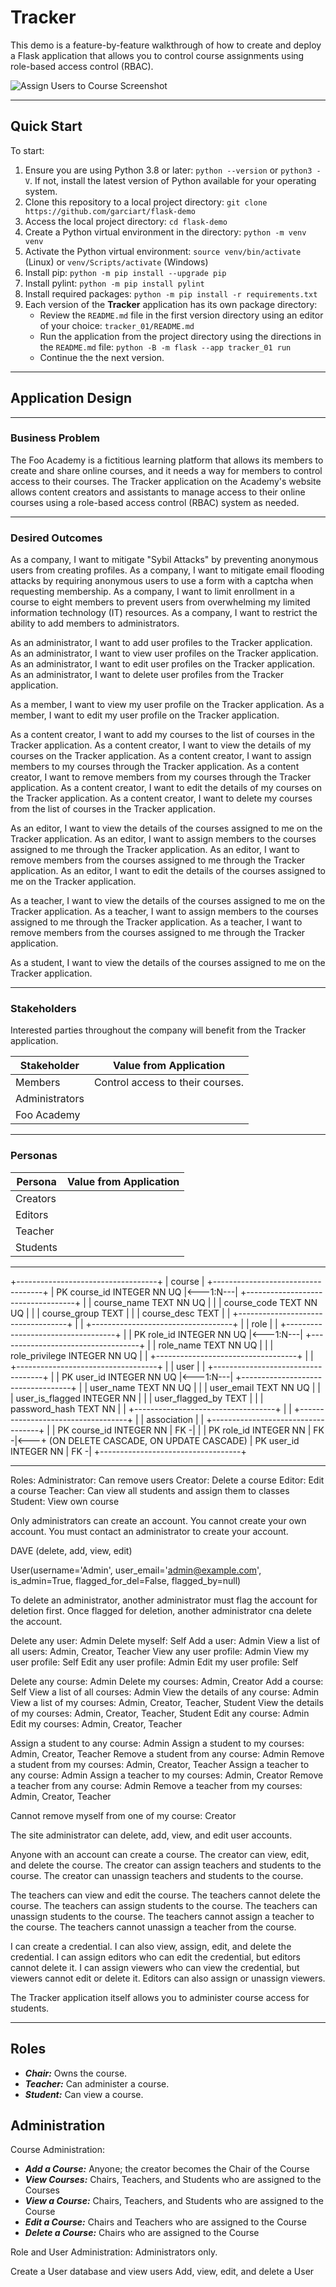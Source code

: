 # Tracker

This demo is a feature-by-feature walkthrough of how to create and deploy a Flask application that allows you to control course assignments using role-based access control (RBAC).

![Assign Users to Course Screenshot](img/assign-users-screenshot.png)

-----

## Quick Start

To start:

1. Ensure you are using Python 3.8 or later: `python --version` or `python3 -V`. If not, install the latest version of Python available for your operating system.
2. Clone this repository to a local project directory: `git clone https://github.com/garciart/flask-demo`
3. Access the local project directory: `cd flask-demo`
4. Create a Python virtual environment in the directory: `python -m venv venv`
5. Activate the Python virtual environment: `source venv/bin/activate` (Linux) or `venv/Scripts/activate` (Windows)
6. Install pip: `python -m pip install --upgrade pip`
7. Install pylint: `python -m pip install pylint`
8. Install required packages: `python -m pip install -r requirements.txt`
9. Each version of the **Tracker** application has its own package directory:
   - Review the `README.md` file in the first version directory using an editor of your choice: `tracker_01/README.md`
   - Run the application from the project directory using the directions in the `README.md` file: `python -B -m flask --app tracker_01 run`
   - Continue the the next version.

-----

## Application Design

-----

### Business Problem

The Foo Academy is a fictitious learning platform that allows its members to create and share online courses, and it needs a way for members to control access to their courses. The Tracker application on the Academy's website allows content creators and assistants to manage access to their online courses using a role-based access control (RBAC) system as needed.

-----

### Desired Outcomes

As a company, I want to mitigate "Sybil Attacks" by preventing anonymous users from creating profiles.
As a company, I want to mitigate email flooding attacks by requiring anonymous users to use a form with a captcha when requesting membership.
As a company, I want to limit enrollment in a course to eight members to prevent users from overwhelming my limited information technology (IT) resources.
As a company, I want to restrict the ability to add members to administrators.

As an administrator, I want to add user profiles to the Tracker application.
As an administrator, I want to view user profiles on the Tracker application.
As an administrator, I want to edit user profiles on the Tracker application.
As an administrator, I want to delete user profiles from the Tracker application.

As a member, I want to view my user profile on the Tracker application.
As a member, I want to edit my user profile on the Tracker application.

As a content creator, I want to add my courses to the list of courses in the Tracker application.
As a content creator, I want to view the details of my courses on the Tracker application.
As a content creator, I want to assign members to my courses through the Tracker application.
As a content creator, I want to remove members from my courses through the Tracker application.
As a content creator, I want to edit the details of my courses on the Tracker application.
As a content creator, I want to delete my courses from the list of courses in the Tracker application.

As an editor, I want to view the details of the courses assigned to me on the Tracker application.
As an editor, I want to assign members to the courses assigned to me through the Tracker application.
As an editor, I want to remove members from the courses assigned to me through the Tracker application.
As an editor, I want to edit the details of the courses assigned to me on the Tracker application.

As a teacher, I want to view the details of the courses assigned to me on the Tracker application.
As a teacher, I want to assign members to the courses assigned to me through the Tracker application.
As a teacher, I want to remove members from the courses assigned to me through the Tracker application.

As a student, I want to view the details of the courses assigned to me on the Tracker application.

-----

### Stakeholders

Interested parties throughout the company will benefit from the Tracker application.

| Stakeholder    | Value from Application |
| -------------- | ---------------------- |
| Members        | Control access to their courses. |
| Administrators |  |
| Foo Academy    |  |

-----

### Personas

| Persona | Value from Application |
| ----------- | ---------------------- |
| Creators | |
| Editors  | |
| Teacher  | |
| Students | |

-----

+-----------------------------------+
|     course                        |
+-----------------------------------+
| PK  course_id       INTEGER NN UQ |<---1:N---|
+-----------------------------------+          |
|     course_name     TEXT    NN UQ |          |
|     course_code     TEXT    NN UQ |          |
|     course_group    TEXT          |          |
|     course_desc     TEXT          |          |
+-----------------------------------+          |
                                               |
+-----------------------------------+          |
|     role                          |          |
+-----------------------------------+          |
| PK  role_id         INTEGER NN UQ |<---1:N---|
+-----------------------------------+          |
|     role_name       TEXT    NN UQ |          |
|     role_privilege  INTEGER NN UQ |          |
+-----------------------------------+          |
                                               |
+-----------------------------------+          |
|     user                          |          |
+-----------------------------------+          |
| PK  user_id         INTEGER NN UQ |<---1:N---|
+-----------------------------------+          |
|     user_name       TEXT    NN UQ |          |
|     user_email      TEXT    NN UQ |          |
|     user_is_flagged INTEGER NN    |          |
|     user_flagged_by TEXT          |          |
|     password_hash   TEXT    NN    |          |
+-----------------------------------+          |
                                               |
+-----------------------------------+          |
|     association                   |          |
+-----------------------------------+          |
| PK  course_id       INTEGER NN    | FK -|    |
| PK  role_id         INTEGER NN    | FK -|<---+ (ON DELETE CASCADE, ON UPDATE CASCADE)
| PK  user_id         INTEGER NN    | FK -|
+-----------------------------------+

-----

Roles:
Administrator: Can remove users
Creator: Delete a course
Editor: Edit a course
Teacher: Can view all students and assign them to classes
Student: View own course

Only administrators can create an account. You cannot create your own account. You must contact an administrator to create your account.

DAVE (delete, add, view, edit)

User(username='Admin', user_email='admin@example.com', is_admin=True, flagged_for_del=False, flagged_by=null)

To delete an administrator, another administrator must flag the account for deletion first. Once flagged for deletion, another administrator cna delete the account.

Delete any user: Admin
Delete myself: Self
Add a user: Admin
View a list of all users: Admin, Creator, Teacher
View any user profile: Admin
View my user profile: Self
Edit any user profile: Admin
Edit my user profile: Self

Delete any course: Admin
Delete my courses: Admin, Creator
Add a course: Self
View a list of all courses: Admin
View the details of any course: Admin
View a list of my courses: Admin, Creator, Teacher, Student
View the details of my courses: Admin, Creator, Teacher, Student
Edit any course: Admin
Edit my courses: Admin, Creator, Teacher

Assign a student to any course: Admin
Assign a student to my courses: Admin, Creator, Teacher
Remove a student from any course: Admin
Remove a student from my courses: Admin, Creator, Teacher
Assign a teacher to any course: Admin
Assign a teacher to my courses: Admin, Creator
Remove a teacher from any course: Admin
Remove a teacher from my courses: Admin, Creator, Teacher

Cannot remove myself from one of my course: Creator

The site administrator can delete, add, view, and edit user accounts.



Anyone with an account can create a course.
The creator can view, edit, and delete the course.
The creator can assign teachers and students to the course.
The creator can unassign teachers and students to the course.

The teachers can view and edit the course.
The teachers cannot delete the course.
The teachers can assign students to the course.
The teachers can unassign students to the course.
The teachers cannot assign a teacher to the course.
The teachers cannot unassign a teacher from the course.



I can create a credential. I can also view, assign, edit, and  delete the credential.
I can assign editors who can edit the credential, but editors cannot delete it.
I can assign viewers who can view the credential, but viewers cannot edit or delete it.
Editors can also assign or unassign viewers.


The Tracker application itself allows you to administer course access for students.

-----

## Roles

- ***Chair:*** Owns the course.
- ***Teacher:*** Can administer a course.
- ***Student:*** Can view a course.

## Administration

Course Administration:

- ***Add a Course:*** Anyone; the creator becomes the Chair of the Course
- ***View Courses:*** Chairs, Teachers, and Students who are assigned to the Courses
- ***View a Course:*** Chairs, Teachers, and Students who are assigned to the Course
- ***Edit a Course:*** Chairs and Teachers who are assigned to the Course
- ***Delete a Course:*** Chairs who are assigned to the Course

Role and User Administration: Administrators only.

Create a User database and view users
Add, view, edit, and delete a User

